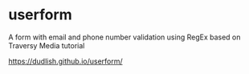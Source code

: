 # userform
A form with email and phone number validation using RegEx based on Traversy Media tutorial

https://dudlish.github.io/userform/
